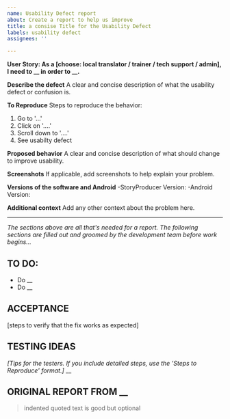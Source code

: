 ```yaml
---
name: Usability Defect report
about: Create a report to help us improve
title: a consise Title for the Usability Defect
labels: usability defect
assignees: ''

---
```

**User Story: As a [choose: local translator / trainer / tech support / admin], I need to __ in order to __.**

**Describe the defect**
A clear and concise description of what the usability defect or confusion is.

**To Reproduce**
Steps to reproduce the behavior:
1. Go to '...'
2. Click on '....'
3. Scroll down to '....'
4. See usabilty defect

**Proposed behavior**
A clear and concise description of what should change to improve usability.

**Screenshots**
If applicable, add screenshots to help explain your problem.

**Versions of the software and Android**
-StoryProducer Version: 
-Android Version: 

**Additional context**
Add any other context about the problem here.

---
*The sections above are all that's needed for a report. The following sections are filled out and groomed by the development team before work begins...*
## TO DO: 
* Do __
* Do __

## ACCEPTANCE
[steps to verify that the fix works as expected]

## TESTING IDEAS
*[Tips for the testers. If you include detailed steps, use the 'Steps to Reproduce' format.]*
__

## ORIGINAL REPORT FROM __
> indented quoted text
> is good but optional
